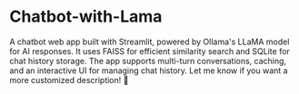 # Chatbot-with-Lama
A chatbot web app built with Streamlit, powered by Ollama's LLaMA model for AI responses. It uses FAISS for efficient similarity search and SQLite for chat history storage. The app supports multi-turn conversations, caching, and an interactive UI for managing chat history.  Let me know if you want a more customized description! 🚀
